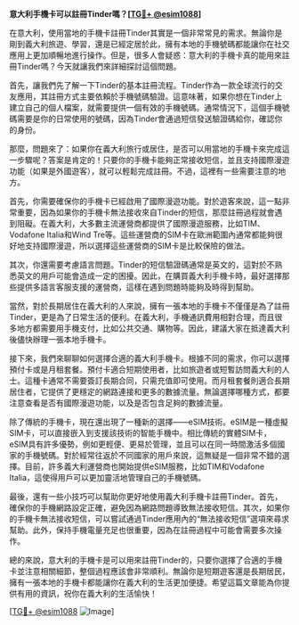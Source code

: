 **意大利手機卡可以註冊Tinder嗎？[[TG💪+ @esim1088](https://t.me/s/esim1088)]**

在意大利，使用當地的手機卡註冊Tinder其實是一個非常常見的需求。無論你是剛到義大利旅遊、學習，還是已經定居於此，擁有本地的手機號碼都能讓你在社交應用上更加順暢地進行操作。但是，很多人會疑惑：意大利的手機卡真的能用來註冊Tinder嗎？今天就讓我們來詳細探討這個問題。

首先，讓我們先了解一下Tinder的基本註冊流程。Tinder作為一款全球流行的交友應用，其註冊方式主要依賴於手機號碼驗證。這意味著，如果你想在Tinder上建立自己的個人檔案，就需要提供一個有效的手機號碼。通常情況下，這個手機號碼需要是你的日常使用的號碼，因為Tinder會通過短信發送驗證碼給你，確認你的身份。

那麼，問題來了：如果你在義大利旅行或居住，是否可以用當地的手機卡來完成這一步驟呢？答案是肯定的！只要你的手機卡能夠正常接收短信，並且支持國際漫遊功能（如果是外國遊客），就可以輕鬆完成註冊。不過，這裡有一些需要注意的地方。

首先，你需要確保你的手機卡已經啟用了國際漫遊功能。對於遊客來說，這一點非常重要，因為如果你的手機卡無法接收來自Tinder的短信，那麼註冊過程就會遇到阻礙。在義大利，大多數主流運營商都提供了國際漫遊服務，比如TIM、Vodafone Italia和Wind Tre等。這些運營商的SIM卡在歐洲範圍內通常都能夠很好地支持國際漫遊，所以選擇這些運營商的SIM卡是比較保險的做法。

其次，你還需要考慮語言問題。Tinder的短信驗證碼通常是英文的，這對於不熟悉英文的用戶可能會造成一定的困擾。因此，在購買義大利手機卡時，最好選擇那些提供多語言客服支援的運營商，這樣在遇到問題時能夠及時得到幫助。

當然，對於長期居住在義大利的人來說，擁有一張本地的手機卡不僅僅是為了註冊Tinder，更是為了日常生活的便利。在義大利，手機通訊費用相對合理，而且很多地方都需要用手機支付，比如公共交通、購物等。因此，建議大家在抵達義大利後儘快辦理一張本地手機卡。

接下來，我們來聊聊如何選擇合適的義大利手機卡。根據不同的需求，你可以選擇預付卡或是月租套餐。預付卡適合短期使用者，比如旅遊者或短暫訪問義大利的人士。這種卡通常不需要簽訂長期合同，只需充值即可使用。而月租套餐則適合長期居住者，它提供了更穩定的網路連接和更多的數據流量。無論選擇哪種方式，都要注意查看是否有國際漫遊功能，以及是否包含足夠的數據流量。

除了傳統的手機卡，現在還出現了一種新的選擇——eSIM技術。eSIM是一種虛擬SIM卡，可以直接嵌入到支援該技術的智能手機中。相比傳統的實體SIM卡，eSIM具有許多優勢，例如更輕便、更易於管理，並且可以在同一時間激活多個國家的手機號碼。對於經常往返於不同國家的用戶來說，這無疑是一個非常不錯的選擇。目前，許多義大利運營商也開始提供eSIM服務，比如TIM和Vodafone Italia，這使得用戶可以更加靈活地管理自己的手機號碼。

最後，還有一些小技巧可以幫助你更好地使用義大利手機卡註冊Tinder。首先，確保你的手機網路設定正確，避免因為網路問題導致無法接收短信。其次，如果你的手機卡無法接收短信，可以嘗試通過Tinder應用內的“無法接收短信”選項來尋求幫助。此外，保持手機電量充足也很重要，因為在註冊過程中可能會需要多次操作。

總的來說，意大利的手機卡是可以用來註冊Tinder的，只要你選擇了合適的手機卡並注意相關細節，整個過程應該會非常順利。無論你是短期遊客還是長期居民，擁有一張本地的手機卡都能讓你在義大利的生活更加便捷。希望這篇文章能為你提供有用的資訊，祝你在義大利的生活愉快！

[[TG💪+ @esim1088](https://t.me/s/esim1088) ![Image](https://i.postimg.cc/4NQfJmqS/Snipaste-2025-05-13-00-14-12.png)]